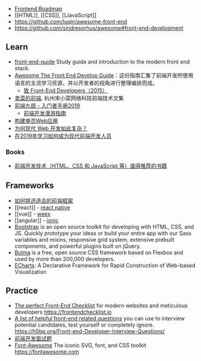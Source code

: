 - [Frontend Roadmap](https://github.com/kamranahmedse/developer-roadmap#frontend-roadmap)
- [[HTML]], [[CSS]], [[JavaScript]]
- https://github.com/luqin/awesome-front-end
- https://github.com/sindresorhus/awesome#front-end-development



## Learn
- [front-end-guide](https://github.com/grab/front-end-guide) Study guide and introduction to the modern front end stack.
- [Awesome The Front End Develop Guide](https://github.com/icepy/Front-End-Develop-Guide)：这份指南汇集了前端开发所使用语言的主流学习资源，并以开发者的视角进行整理编排而成。
  - [致 Front-End Developers（2015）](https://github.com/icepy/Front-End-Develop-Guide/blob/master/2015letter.md)
- [卖菜的前端](https://www.yuque.com/sxc/front), 杭州宋小菜网络科技前端技术文集
- [前端九部 - 入门者手册2019](https://www.yuque.com/fe9/basic)
  - [前端开发漫游指南](https://github.com/zenany/zenany.github.io/blob/master/_posts/about_frontend.md)
- [构建单页Web应用](https://github.com/xufei/blog/issues/5)
- [为何现代 Web 开发如此复杂？](https://www.infoq.cn/article/YPEj-1CKSxkVG290iIY0)
- [在2019年学习如何成为现代前端开发人员](https://www.zcfy.cc/article/learn-to-become-a-modern-frontend-developer-in-2019)
### Books
- [前端开发技术（HTML、CSS 和 JavaScript 等）值得推荐的书籍](https://www.zhihu.com/question/19809484/answer/1039653836)



## Frameworks
- [如何挑选适合的前端框架](https://github.com/RubyLouvre/agate/issues/8#issuecomment-99820791)
- [[react]] - [react native](react#react-native)
- [[vue]] - [weex](vue#weex)
- [[angular]] - [ionic](https://ionicframework.com/)
- [Bootstrap](https://getbootstrap.com/) is an open source toolkit for developing with HTML, CSS, and JS. Quickly prototype your ideas or build your entire app with our Sass variables and mixins, responsive grid system, extensive prebuilt components, and powerful plugins built on jQuery.
- [Bulma](https://bulma.io/) is a free, open source CSS framework based on Flexbox and used by more than 200,000 developers.
- [ECharts](https://echarts.baidu.com/): A Declarative Framework for Rapid Construction of Web-based Visualization



## Practice
- [The perfect Front-End Checklist](https://github.com/thedaviddias/Front-End-Checklist) for modern websites and meticulous developers https://frontendchecklist.io
- [A list of helpful front-end related questions](https://github.com/h5bp/Front-end-Developer-Interview-Questions) you can use to interview potential candidates, test yourself or completely ignore. https://h5bp.org/Front-end-Developer-Interview-Questions/
- [前端开发面试题](https://github.com/markyun/My-blog/tree/master/Front-end-Developer-Questions)
- [Font-Awesome](https://github.com/FortAwesome/Font-Awesome) The iconic SVG, font, and CSS toolkit https://fontawesome.com
